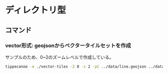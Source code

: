# ディレクトリ型

## コマンド

### vector形式: geojsonからベクタータイルセットを作成

サンプルのため、0~2のズームレベルで作成している。

```bash
tippecanoe -e ./vector-tiles -Z 0 -z 2 -pC ../data/line.geojson ../data/polygon.geojson
```
